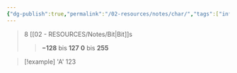 ```yaml
---
{"dg-publish":true,"permalink":"/02-resources/notes/char/","tags":["informatik/code","speicher"],"noteIcon":"","updated":"2025-09-10T16:33:15.000+02:00"}
---
```


>8 [[02 - RESOURCES/Notes/Bit\|Bit]]s
>>**−128** bis **127**
>>**0** bis **255**

>[!example] 
>'A'
>123
>